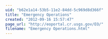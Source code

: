 ```yaml
---
uid: "b62e1a14-53b5-11e2-84dd-5c969d8d366f"
title: "Emergency Operations"
created: "2012-09-16 15:57:47"
page_url: "http://eoportal.cr.usgs.gov/EO/"
filename: "Emergency Operations.html"
---
```

